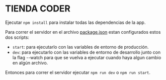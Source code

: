 # TIENDA CODER

Ejecutar `npm install` para instalar todas las dependencias de la app.

Para correr el servidor en el archivo [package.json](./package.json) estan configurados estos dos scripts:
- `start`: para ejecutarlo con las variables de entorno de producción.
- `dev`: para ejecutarlo con las variables de entorno de desarrollo junto con la flag --watch para que se vuelva a ejecutar cuando haya algun cambio en algún archivo.

Entonces para correr el servidor ejecutar `npm run dev` o `npm run start`.
